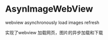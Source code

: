 AsynImageWebView
================

webview asynchronously load images refresh

实现了webview 加载网页，图片的异步加载和下载
